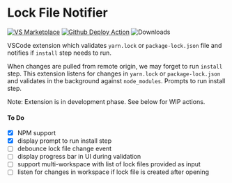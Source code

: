 # Lock File Notifier

[![VS Marketplace](https://vsmarketplacebadge.apphb.com/version-short/ayudh.lock-file-notifier.svg)](https://marketplace.visualstudio.com/items?itemName=ayudh.lock-file-notifier)
[![Github Deploy Action](https://img.shields.io/github/workflow/status/ayudh/lock-file-notifier/Deploy)](https://github.com/Ayudh/lock-file-notifier/actions?query=workflow%3ADeploy)
![Downloads](https://vsmarketplacebadge.apphb.com/downloads/ayudh.lock-file-notifier.svg)

VSCode extension which validates `yarn.lock` or `package-lock.json` file and
notifies if `install` step needs to run.

When changes are pulled from remote origin, we may forget to run `install`
step. This extension listens for changes in `yarn.lock` or `package-lock.json`
and validates in the background against `node_modules`. Prompts to run
install step.

Note: Extension is in development phase. See below for WIP actions.

#### To Do

- [x] NPM support
- [x] display prompt to run install step
- [ ] debounce lock file change event
- [ ] display progress bar in UI during validation
- [ ] support multi-workspace with list of lock files provided as input
- [ ] listen for changes in workspace if lock file is created after opening
